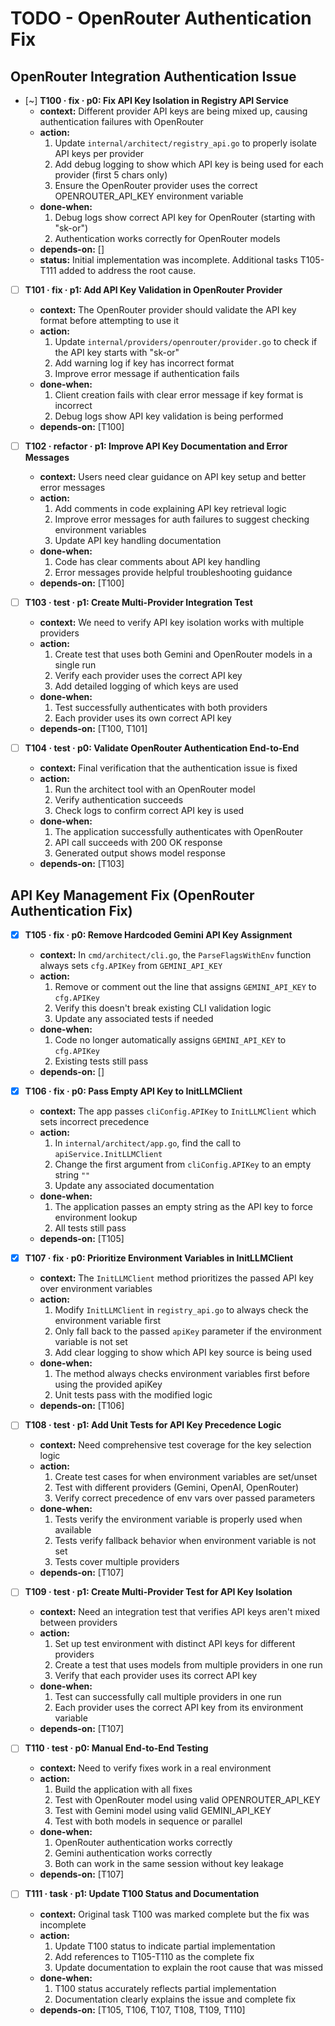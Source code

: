 # TODO - OpenRouter Authentication Fix

## OpenRouter Integration Authentication Issue

- [~] **T100 · fix · p0: Fix API Key Isolation in Registry API Service**
    - **context:** Different provider API keys are being mixed up, causing authentication failures with OpenRouter
    - **action:**
        1. Update `internal/architect/registry_api.go` to properly isolate API keys per provider
        2. Add debug logging to show which API key is being used for each provider (first 5 chars only)
        3. Ensure the OpenRouter provider uses the correct OPENROUTER_API_KEY environment variable
    - **done-when:**
        1. Debug logs show correct API key for OpenRouter (starting with "sk-or")
        2. Authentication works correctly for OpenRouter models
    - **depends-on:** []
    - **status:** Initial implementation was incomplete. Additional tasks T105-T111 added to address the root cause.

- [ ] **T101 · fix · p1: Add API Key Validation in OpenRouter Provider**
    - **context:** The OpenRouter provider should validate the API key format before attempting to use it
    - **action:**
        1. Update `internal/providers/openrouter/provider.go` to check if the API key starts with "sk-or"
        2. Add warning log if key has incorrect format
        3. Improve error message if authentication fails
    - **done-when:**
        1. Client creation fails with clear error message if key format is incorrect
        2. Debug logs show API key validation is being performed
    - **depends-on:** [T100]

- [ ] **T102 · refactor · p1: Improve API Key Documentation and Error Messages**
    - **context:** Users need clear guidance on API key setup and better error messages
    - **action:**
        1. Add comments in code explaining API key retrieval logic
        2. Improve error messages for auth failures to suggest checking environment variables
        3. Update API key handling documentation
    - **done-when:**
        1. Code has clear comments about API key handling
        2. Error messages provide helpful troubleshooting guidance
    - **depends-on:** [T100]

- [ ] **T103 · test · p1: Create Multi-Provider Integration Test**
    - **context:** We need to verify API key isolation works with multiple providers
    - **action:**
        1. Create test that uses both Gemini and OpenRouter models in a single run
        2. Verify each provider uses the correct API key
        3. Add detailed logging of which keys are used
    - **done-when:**
        1. Test successfully authenticates with both providers
        2. Each provider uses its own correct API key
    - **depends-on:** [T100, T101]

- [ ] **T104 · test · p0: Validate OpenRouter Authentication End-to-End**
    - **context:** Final verification that the authentication issue is fixed
    - **action:**
        1. Run the architect tool with an OpenRouter model
        2. Verify authentication succeeds
        3. Check logs to confirm correct API key is used
    - **done-when:**
        1. The application successfully authenticates with OpenRouter
        2. API call succeeds with 200 OK response
        3. Generated output shows model response
    - **depends-on:** [T103]

## API Key Management Fix (OpenRouter Authentication Fix)

- [x] **T105 · fix · p0: Remove Hardcoded Gemini API Key Assignment**
    - **context:** In `cmd/architect/cli.go`, the `ParseFlagsWithEnv` function always sets `cfg.APIKey` from `GEMINI_API_KEY`
    - **action:**
        1. Remove or comment out the line that assigns `GEMINI_API_KEY` to `cfg.APIKey`
        2. Verify this doesn't break existing CLI validation logic
        3. Update any associated tests if needed
    - **done-when:**
        1. Code no longer automatically assigns `GEMINI_API_KEY` to `cfg.APIKey`
        2. Existing tests still pass
    - **depends-on:** []

- [x] **T106 · fix · p0: Pass Empty API Key to InitLLMClient**
    - **context:** The app passes `cliConfig.APIKey` to `InitLLMClient` which sets incorrect precedence
    - **action:**
        1. In `internal/architect/app.go`, find the call to `apiService.InitLLMClient`
        2. Change the first argument from `cliConfig.APIKey` to an empty string `""`
        3. Update any associated documentation
    - **done-when:**
        1. The application passes an empty string as the API key to force environment lookup
        2. All tests still pass
    - **depends-on:** [T105]

- [x] **T107 · fix · p0: Prioritize Environment Variables in InitLLMClient**
    - **context:** The `InitLLMClient` method prioritizes the passed API key over environment variables
    - **action:**
        1. Modify `InitLLMClient` in `registry_api.go` to always check the environment variable first
        2. Only fall back to the passed `apiKey` parameter if the environment variable is not set
        3. Add clear logging to show which API key source is being used
    - **done-when:**
        1. The method always checks environment variables first before using the provided apiKey
        2. Unit tests pass with the modified logic
    - **depends-on:** [T106]

- [ ] **T108 · test · p1: Add Unit Tests for API Key Precedence Logic**
    - **context:** Need comprehensive test coverage for the key selection logic
    - **action:**
        1. Create test cases for when environment variables are set/unset
        2. Test with different providers (Gemini, OpenAI, OpenRouter)
        3. Verify correct precedence of env vars over passed parameters
    - **done-when:**
        1. Tests verify the environment variable is properly used when available
        2. Tests verify fallback behavior when environment variable is not set
        3. Tests cover multiple providers
    - **depends-on:** [T107]

- [ ] **T109 · test · p1: Create Multi-Provider Test for API Key Isolation**
    - **context:** Need an integration test that verifies API keys aren't mixed between providers
    - **action:**
        1. Set up test environment with distinct API keys for different providers
        2. Create a test that uses models from multiple providers in one run
        3. Verify that each provider uses its correct API key
    - **done-when:**
        1. Test can successfully call multiple providers in one run
        2. Each provider uses the correct API key from its environment variable
    - **depends-on:** [T107]

- [ ] **T110 · test · p0: Manual End-to-End Testing**
    - **context:** Need to verify fixes work in a real environment
    - **action:**
        1. Build the application with all fixes
        2. Test with OpenRouter model using valid OPENROUTER_API_KEY
        3. Test with Gemini model using valid GEMINI_API_KEY
        4. Test with both models in sequence or parallel
    - **done-when:**
        1. OpenRouter authentication works correctly
        2. Gemini authentication works correctly
        3. Both can work in the same session without key leakage
    - **depends-on:** [T107]

- [ ] **T111 · task · p1: Update T100 Status and Documentation**
    - **context:** Original task T100 was marked complete but the fix was incomplete
    - **action:**
        1. Update T100 status to indicate partial implementation
        2. Add references to T105-T110 as the complete fix
        3. Update documentation to explain the root cause that was missed
    - **done-when:**
        1. T100 status accurately reflects partial implementation
        2. Documentation clearly explains the issue and complete fix
    - **depends-on:** [T105, T106, T107, T108, T109, T110]
